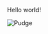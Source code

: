 Hello world!

![Pudge](https://avatars.mds.yandex.net/i?id=96f86f111cbcba25ffe122b0809082af-2480692-images-thumbs&n=13)
